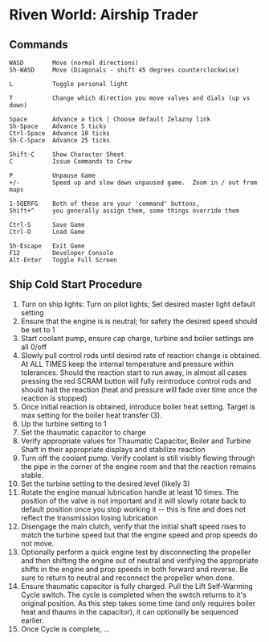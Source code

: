 # Riven World: Airship Trader #

## Commands ##
```
WASD        Move (normal directions)
Sh-WASD     Move (Diagonals - shift 45 degrees counterclockwise)

L           Toggle personal light

T           Change which direction you move valves and dials (up vs down)

Space       Advance a tick | Choose default Zelazny link
Sh-Space    Advance 5 ticks
Ctrl-Space  Advance 10 ticks
Sh-C-Space  Advance 25 ticks

Shift-C     Show Character Sheet
C           Issue Commands to Crew

P           Unpause Game
+/-         Speed up and slow down unpaused game.  Zoom in / out from maps

1-5QERFG    Both of these are your 'command' buttons,
Shift+^     you generally assign them, some things override them

Ctrl-S      Save Game
Ctrl-O      Load Game

Sh-Escape   Exit Game
F12         Developer Console
Alt-Enter   Toggle Full Screen
```

## Ship Cold Start Procedure ##

1.  Turn on ship lights:  Turn on pilot lights;  Set desired master light default setting
2.  Ensure that the engine is is neutral; for safety the desired speed should be set to 1
3.  Start coolant pump, ensure cap charge, turbine and boiler settings are all 0/off
4.  Slowly pull control rods until desired rate of reaction change is obtained.  At ALL TIMES keep the internal temperature and pressure within tolerances.  Should the reaction start to run away, in almost all cases pressing the red SCRAM button will fully reintroduce control rods and should halt the reaction (heat and pressure will fade over time once the reaction is stopped)
5.  Once initial reaction is obtained, introduce boiler heat setting.  Target is max setting for the boiler heat transfer (3).
6.  Up the turbine setting to 1
7.  Set the thaumatic capacitor to charge
8.  Verify appropriate values for Thaumatic Capacitor, Boiler and Turbine Shaft in their appropriate displays and stabilize reaction
9.  Turn off the coolant pump.  Verify coolant is still visibly flowing through the pipe in the corner of the engine room and that the reaction remains stable.
10. Set the turbine setting to the desired level (likely 3)
11. Rotate the engine manual lubrication handle at least 10 times.  The position of the valve is not important and it will slowly rotate back to default position once you stop working it -- this is fine and does not reflect the transmission losing lubrication
12. Disengage the main clutch, verify that the initial shaft speed rises to match the turbine speed but that the engine speed and prop speeds do not move.
13. Optionally perform a quick engine test by disconnecting the propeller and then shifting the engine out of neutral and verifying the appropriate shifts in the engine and prop speeds in both forward and reverse.  Be sure to return to neutral and reconnect the propeller when done.
14. Ensure thaumatic capacitor is fully charged.  Pull the Lift Self-Warming Cycle switch.  The cycle is completed when the switch returns to it's original position.  As this step takes some time (and only requires boiler heat and thaums in the capacitor), it can optionally be sequenced earlier.
15. Once Cycle is complete, ...